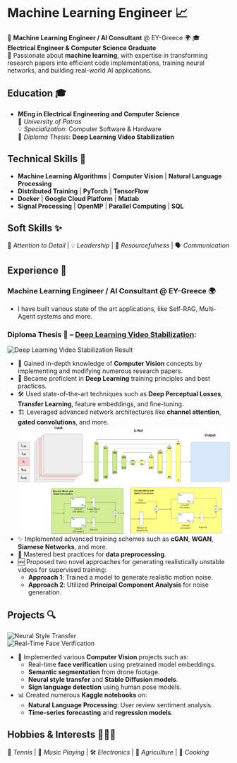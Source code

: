 # **Machine Learning Engineer** 📈  
💼 **Machine Learning Engineer / AI Consultant** @ EY-Greece 🌍
🎓 **Electrical Engineer & Computer Science Graduate**  
🌟 Passionate about **machine learning**, with expertise in transforming research papers into efficient code implementations, training neural networks, and building real-world AI applications.  


## **Education** 🎓  
- **MEng in Electrical Engineering and Computer Science**  
  📍 *University of Patras*  
  💡 *Specialization*: Computer Software & Hardware  
  📝 *Diploma Thesis*: **Deep Learning Video Stabilization**


## **Technical Skills** 🔧
- **Machine Learning Algorithms** | **Computer Vision** | **Natural Language Processing**  
- **Distributed Training** | **PyTorch** | **TensorFlow**  
- **Docker** | **Google Cloud Platform** | **Matlab**  
- **Signal Processing** | **OpenMP** | **Parallel Computing** | **SQL**  


## **Soft Skills** ✨  
🎯 *Attention to Detail* | 💡 *Leadership* | 🔎 *Resourcefulness* | 🗣️ *Communication*


## **Experience** 💼  
### **Machine Learning Engineer / AI Consultant** @ EY-Greece 🌍  
- I have built various state of the art applications, like Self-RAG, Multi-Agent systems and more.

### **Diploma Thesis** 📝 – [Deep Learning Video Stabilization](/assets/thesis.pdf):  
![Deep Learning Video Stabilization Result](/assets/img/stab_result.gif)

- 🧠 Gained in-depth knowledge of **Computer Vision** concepts by implementing and modifying numerous research papers.  
- 🚀 Became proficient in **Deep Learning** training principles and best practices.  
- 🛠️ Used state-of-the-art techniques such as **Deep Perceptual Losses**, **Transfer Learning**, feature embeddings, and fine-tuning.  
- 🏗️ Leveraged advanced network architectures like **channel attention**, **gated convolutions**, and more.  
![DMBVS_UNET Architecture](/assets/img/DMBVS_UNET.png)  
- ✨ Implemented advanced training schemes such as **cGAN**, **WGAN**, **Siamese Networks**, and more.  
- 🧹 Mastered best practices for **data preprocessing**.  
- 🆕 Proposed two novel approaches for generating realistically unstable videos for supervised training:  
  - **Approach 1**: Trained a model to generate realistic motion noise.  
  - **Approach 2**: Utilized **Principal Component Analysis** for noise generation.


## **Projects** 🔍  
![Neural Style Transfer](/assets/img/neural_style.gif)  
![Real-Time Face Verification](/assets/img/faceid.gif)  

- 🎥 Implemented various **Computer Vision** projects such as:  
  - Real-time **face verification** using pretrained model embeddings.  
  - **Semantic segmentation** from drone footage.  
  - **Neural style transfer** and **Stable Diffusion models**.  
  - **Sign language detection** using human pose models.  
- 📊 Created numerous **Kaggle notebooks** on:  
  - **Natural Language Processing**: User review sentiment analysis.  
  - **Time-series forecasting** and **regression models**.


## **Hobbies & Interests** 🎾🎶🔌  
🎾 *Tennis* | 🎹 *Music Playing* | 🛠️ *Electronics* | 🌾 *Agriculture* | 🍳 *Cooking*
